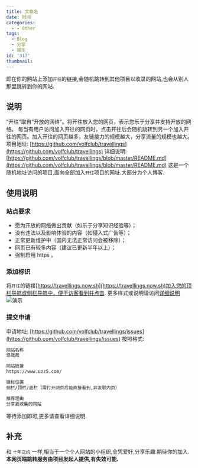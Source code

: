 ```yaml
---
title: 文章名
date: 时间
categories:
  - - Other
tags:
  - Blog
  - 分享
  - 娱乐
id: '317'
thumbnail:
---
```



即在你的网站上添加`开往`的链接,会随机跳转到其他项目以收录的网站,也会从别人那里跳转到你的网站.

## 说明

“开往”取自“开放的网络”。将开往放入您的网页，表示您乐于分享并支持开放的网络。 每当有用户访问加入开往的网页时，点击开往后会随机跳转到另一个加入开往的网页。加入开往的网页越多，友链接力的规模越大，分享流量的规模也越大。 项目地址: [https://github.com/volfclub/travellings](https://github.com/volfclub/travellings) 详细说明: [https://github.com/volfclub/travellings/blob/master/README.md](https://github.com/volfclub/travellings/blob/master/README.md) 这是一个随机地址访问的项目,面向全部加入`开往`项目的网址.大部分为个人博客.

## 使用说明

### 站点要求

*   愿为开放的网络做出贡献（如乐于分享知识经验等）；
*   没有违法以及影响体验的内容（如侵入式广告等）；
*   正常更新维护中（国内无法正常访问会被移除）；
*   网页已有较多内容（建议已更新半年以上）；
*   强制启用 https 。

### 添加标识

将`开往`的链接[https://travellings.now.sh](https://travellings.now.sh)加入您的顶栏导航或侧栏导航中，便于访客看到并点击. 更多样式或说明请访问[详细说明](https://github.com/volfclub/travellings/blob/master/README.md) ![演示](https://cdn.uzz5.com/imgs/2021/03/21/g3NXoZHl.webp)

### 提交申请

申请地址: [https://github.com/volfclub/travellings/issues](https://github.com/volfclub/travellings/issues) 按照格式:

```txt
网站名称
悠哉哉

网站链接
https://www.uzz5.com/

徽标位置
侧栏/顶栏/底栏（需打开网页后能直接看到,非友联内页）

推荐理由
分享我收集的网站
```

等待添加即可,更多请查看详细说明.

## 补充

和 `十年之约` 一样,相当于一个个人网站的小组织,全凭爱好,分享乐趣.期待你的加入. **本网页端跳转服务由项目发起人提供,有失效可能.**